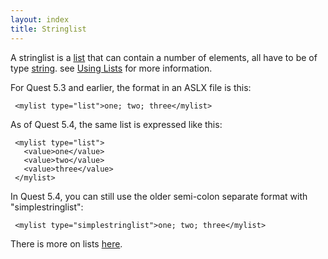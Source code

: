 ```yaml
---
layout: index
title: Stringlist
---
```


A stringlist is a [list](list.html) that can contain a number of elements, all have to be of type [string](string.html). see [Using Lists](../guides/using_lists.html) for more information.

For Quest 5.3 and earlier, the format in an ASLX file is this:

     <mylist type="list">one; two; three</mylist>

As of Quest 5.4, the same list is expressed like this:

     <mylist type="list">
       <value>one</value>
       <value>two</value>
       <value>three</value>
     </mylist>

In Quest 5.4, you can still use the older semi-colon separate format with "simplestringlist":

     <mylist type="simplestringlist">one; two; three</mylist>

There is more on lists [here](../using_lists.html).
